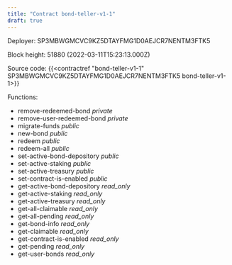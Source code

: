 ```yaml
---
title: "Contract bond-teller-v1-1"
draft: true
---
```

Deployer: SP3MBWGMCVC9KZ5DTAYFMG1D0AEJCR7NENTM3FTK5


 



Block height: 51880 (2022-03-11T15:23:13.000Z)

Source code: {{<contractref "bond-teller-v1-1" SP3MBWGMCVC9KZ5DTAYFMG1D0AEJCR7NENTM3FTK5 bond-teller-v1-1>}}

Functions:

* remove-redeemed-bond _private_
* remove-user-redeemed-bond _private_
* migrate-funds _public_
* new-bond _public_
* redeem _public_
* redeem-all _public_
* set-active-bond-depository _public_
* set-active-staking _public_
* set-active-treasury _public_
* set-contract-is-enabled _public_
* get-active-bond-depository _read_only_
* get-active-staking _read_only_
* get-active-treasury _read_only_
* get-all-claimable _read_only_
* get-all-pending _read_only_
* get-bond-info _read_only_
* get-claimable _read_only_
* get-contract-is-enabled _read_only_
* get-pending _read_only_
* get-user-bonds _read_only_
